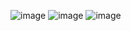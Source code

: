 ![image](https://github.com/user-attachments/assets/e46e7f58-d021-466f-ae4c-e62a167c04ec)
![image](https://github.com/user-attachments/assets/86a19a98-13b9-46ba-bb70-5f36d8666531)
![image](https://github.com/user-attachments/assets/f3f0d894-61cd-4791-810b-9584541d0c8a)

